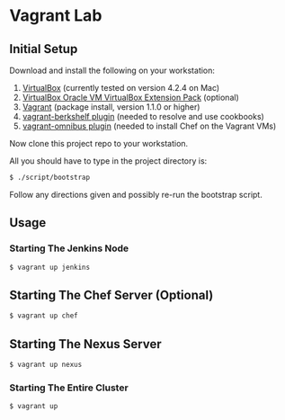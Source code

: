 # Vagrant Lab

## Initial Setup

Download and install the following on your workstation:

1. [VirtualBox][vb_site] (currently tested on version 4.2.4 on Mac)
2. [VirtualBox Oracle VM VirtualBox Extension Pack][vb_site] (optional)
3. [Vagrant][vagrant_site] (package install, version 1.1.0 or higher)
4. [vagrant-berkshelf plugin][vagrant_berkshelf] (needed to resolve and use cookbooks)
5. [vagrant-omnibus plugin][vagrant_omnibus] (needed to install Chef on the Vagrant VMs)

Now clone this project repo to your workstation.

All you should have to type in the project directory is:

```sh
$ ./script/bootstrap
```

Follow any directions given and possibly re-run the bootstrap script.

## Usage

### Starting The Jenkins Node

```sh
$ vagrant up jenkins
```

## Starting The Chef Server (Optional)

```sh
$ vagrant up chef
```

## Starting The Nexus Server

```sh
$ vagrant up nexus
```

### Starting The Entire Cluster

```sh
$ vagrant up
```


[bento_site]:   https://github.com/opscode/bento
[opscode_site]: http://www.opscode.com/
[vb_site]:      https://www.virtualbox.org/wiki/Downloads
[veewee_site]:  https://github.com/jedi4ever/veewee
[vagrant_site]: http://vagrantup.com/
[vagrant_berkshelf]: http://berkshelf.com/
[vagrant_omnibus]: https://github.com/schisamo/vagrant-omnibus
